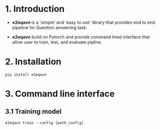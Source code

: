 # 1. Introduction

- <b>e2eqavn </b> is a 'simple' and 'easy to use' library that provides end to end pipeline for Question answering task. 

- <b>e2eqavn</b> build on Pytorch and provide command lined interface that allow user to train, test, and evaluate pipline.

# 2. Installation
```
pip install e2eqavn
```

# 3. Command line interface

## 3.1 Training model

```commandline
e2eqavn train --config [path_config]
```